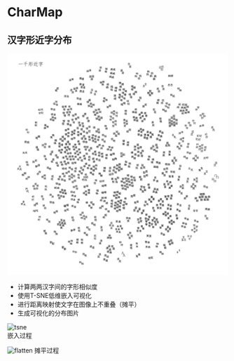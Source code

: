 # CharMap
汉字形近字分布
---
![charmap](res/charmap.png)

* 计算两两汉字间的字形相似度
* 使用T-SNE低维嵌入可视化
* 进行距离映射使文字在图像上不重叠（摊平）
* 生成可视化的分布图片  

![tsne](res/1K-60K.gif)  
嵌入过程 


![flatten](res/flatten23k.gif)
摊平过程